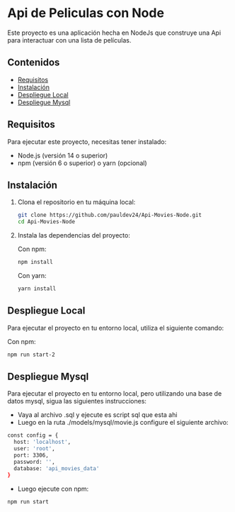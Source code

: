 # Api de Peliculas con Node

Este proyecto es una aplicación hecha en NodeJs que construye una Api para interactuar con una lista de películas. 

## Contenidos

- [Requisitos](#requisitos)
- [Instalación](#instalación)
- [Despliegue Local](#despliegue-local)
- [Despliegue Mysql](#despliegue-mysql)

## Requisitos

Para ejecutar este proyecto, necesitas tener instalado:

- Node.js (versión 14 o superior)
- npm (versión 6 o superior) o yarn (opcional)

## Instalación

1. Clona el repositorio en tu máquina local:

    ```bash
    git clone https://github.com/pauldev24/Api-Movies-Node.git
    cd Api-Movies-Node
    ```

2. Instala las dependencias del proyecto:

    Con npm:
    ```bash
    npm install
    ```

    Con yarn:
    ```bash
    yarn install
    ```

## Despliegue Local

Para ejecutar el proyecto en tu entorno local, utiliza el siguiente comando:

Con npm:
```bash
npm run start-2
```

## Despliegue Mysql

Para ejecutar el proyecto en tu entorno local, pero utilizando una base de datos mysql, sigua las siguientes instrucciones:

- Vaya al archivo .sql y ejecute es script sql que esta ahi
- Luego en la ruta ./models/mysql/movie.js configure el siguiente archivo: 
```bash
const config = {
  host: 'localhost',
  user: 'root',
  port: 3306,
  password: '',
  database: 'api_movies_data'
}
```
- Luego ejecute 
con npm:
```bash
npm run start
```
